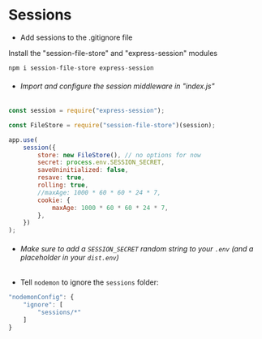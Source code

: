 # Sessions

-   Add sessions to the .gitignore file

Install the "session-file-store" and "express-session" modules

```javascript
npm i session-file-store express-session
```

-   ###### Import and configure the session middleware in "index.js"

```javascript
const session = require("express-session");

const FileStore = require("session-file-store")(session);

app.use(
    session({
        store: new FileStore(), // no options for now
        secret: process.env.SESSION_SECRET,
        saveUninitialized: false,
        resave: true,
        rolling: true,
        //maxAge: 1000 * 60 * 60 * 24 * 7,
        cookie: {
            maxAge: 1000 * 60 * 60 * 24 * 7,
        },
    })
);
```

-   ###### Make sure to add a `SESSION_SECRET` random string to your `.env` (and a placeholder in your `dist.env`)

-   Tell `nodemon` to ignore the `sessions` folder:

```javascript
"nodemonConfig": {
	"ignore": [
		"sessions/*"
	]
}
```
